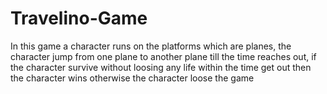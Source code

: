 # Travelino-Game
In this game a character runs on the platforms which are planes,  the character jump from one plane to another plane till the time reaches out, if the character survive without loosing any life within the time get out then the character wins otherwise the character loose the game  
